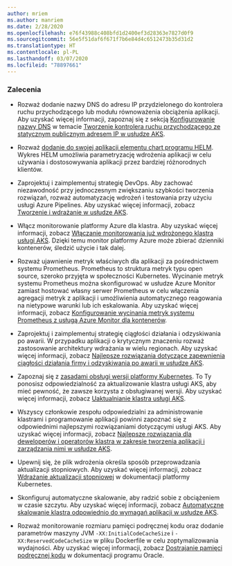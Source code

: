 ```yaml
---
author: mriem
ms.author: manriem
ms.date: 2/28/2020
ms.openlocfilehash: e76f43988c408bfd1d2400ef3d28363e7827d0f9
ms.sourcegitcommit: 56e5f51daf6f671f7b6e84d4c6512473b35d31d2
ms.translationtype: HT
ms.contentlocale: pl-PL
ms.lasthandoff: 03/07/2020
ms.locfileid: "78897661"
---
```

### <a name="recommendations"></a>Zalecenia

* Rozważ dodanie nazwy DNS do adresu IP przydzielonego do kontrolera ruchu przychodzącego lub modułu równoważenia obciążenia aplikacji. Aby uzyskać więcej informacji, zapoznaj się z sekcją [Konfigurowanie nazwy DNS](/azure/aks/ingress-static-ip#configure-a-dns-name) w temacie [Tworzenie kontrolera ruchu przychodzącego ze statycznym publicznym adresem IP w usłudze AKS](/azure/aks/ingress-static-ip).

* Rozważ [dodanie do swojej aplikacji elementu chart programu HELM](https://helm.sh/docs/topics/charts/). Wykres HELM umożliwia parametryzację wdrożenia aplikacji w celu używania i dostosowywania aplikacji przez bardziej różnorodnych klientów.

* Zaprojektuj i zaimplementuj strategię DevOps. Aby zachować niezawodność przy jednoczesnym zwiększaniu szybkości tworzenia rozwiązań, rozważ automatyzację wdrożeń i testowania przy użyciu usługi Azure Pipelines. Aby uzyskać więcej informacji, zobacz [Tworzenie i wdrażanie w usłudze AKS](/azure/devops/pipelines/ecosystems/kubernetes/aks-template).

* Włącz monitorowanie platformy Azure dla klastra. Aby uzyskać więcej informacji, zobacz [Włączanie monitorowania już wdrożonego klastra usługi AKS](/azure/azure-monitor/insights/container-insights-enable-existing-clusters). Dzięki temu monitor platformy Azure może zbierać dzienniki kontenerów, śledzić użycie i tak dalej.

* Rozważ ujawnienie metryk właściwych dla aplikacji za pośrednictwem systemu Prometheus. Prometheus to struktura metryk typu open source, szeroko przyjęta w społeczności Kubernetes. Wycinanie metryk systemu Prometheus można skonfigurować w usłudze Azure Monitor zamiast hostować własny serwer Prometheus w celu włączenia agregacji metryk z aplikacji i umożliwienia automatycznego reagowania na nietypowe warunki lub ich eskalowania. Aby uzyskać więcej informacji, zobacz [Konfigurowanie wycinania metryk systemu Prometheus z usługą Azure Monitor dla kontenerów](/azure/azure-monitor/insights/container-insights-prometheus-integration).

* Zaprojektuj i zaimplementuj strategię ciągłości działania i odzyskiwania po awarii. W przypadku aplikacji o krytycznym znaczeniu rozważ zastosowanie architektury wdrażania w wielu regionach. Aby uzyskać więcej informacji, zobacz [Najlepsze rozwiązania dotyczące zapewnienia ciągłości działania firmy i odzyskiwania po awarii w usłudze AKS](/azure/aks/operator-best-practices-multi-region).

* Zapoznaj się z [zasadami obsługi wersji platformy Kubernetes](/azure/aks/supported-kubernetes-versions#kubernetes-version-support-policy). To Ty ponosisz odpowiedzialność za aktualizowanie klastra usługi AKS, aby mieć pewność, że zawsze korzysta z obsługiwanej wersji. Aby uzyskać więcej informacji, zobacz [Uaktualnianie klastra usługi AKS](/azure/aks/upgrade-cluster).

* Wszyscy członkowie zespołu odpowiedzialni za administrowanie klastrami i programowanie aplikacji powinni zapoznać się z odpowiednimi najlepszymi rozwiązaniami dotyczącymi usługi AKS. Aby uzyskać więcej informacji, zobacz [Najlepsze rozwiązania dla deweloperów i operatorów klastra w zakresie tworzenia aplikacji i zarządzania nimi w usłudze AKS](/azure/aks/best-practices).

* Upewnij się, że plik wdrożenia określa sposób przeprowadzania aktualizacji stopniowych. Aby uzyskać więcej informacji, zobacz [Wdrażanie aktualizacji stopniowej](https://kubernetes.io/docs/concepts/workloads/controllers/deployment/#rolling-update-deployment) w dokumentacji platformy Kubernetes.

* Skonfiguruj automatyczne skalowanie, aby radzić sobie z obciążeniem w czasie szczytu. Aby uzyskać więcej informacji, zobacz [Automatyczne skalowanie klastra odpowiednio do wymagań aplikacji w usłudze AKS](/azure/aks/cluster-autoscaler).

* Rozważ monitorowanie rozmiaru pamięci podręcznej kodu oraz dodanie parametrów maszyny JVM `-XX:InitialCodeCacheSize` i `-XX:ReservedCodeCacheSize` w pliku Dockerfile w celu zoptymalizowania wydajności. Aby uzyskać więcej informacji, zobacz [Dostrajanie pamięci podręcznej kodu](https://docs.oracle.com/javase/8/embedded/develop-apps-platforms/codecache.htm) w dokumentacji programu Oracle.
